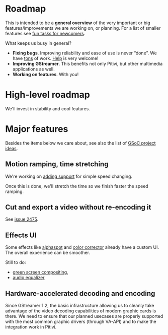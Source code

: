 # Roadmap

This is intended to be a **general overview** of the very
important or big features/improvements we are working on, or planning.
For a list of smaller features see [fun tasks for
newcomers](https://gitlab.gnome.org/GNOME/pitivi/issues?label_name%5B%5D=4.+Newcomers).

What keeps us busy in general?

-   **Fixing bugs**. Improving reliability and ease of use is never
    “done”. We have
    [tons](https://gitlab.gnome.org/GNOME/pitivi/issues) of work.
    [Help](https://www.pitivi.org/contribute) is very welcome!
-   **Improving GStreamer**. This benefits not only Pitivi, but other
    multimedia applications as well.
-   **Working on features**. With you!

# High-level roadmap

We'll invest in stability and cool features.

# Major features

Besides the items below we care about, see also the list of
[GSoC project ideas](GSoC_Ideas.md).

## Motion ramping, time stretching

We're working on [adding
support](https://gitlab.gnome.org/GNOME/pitivi/issues/632) for simple speed
changing.

Once this is done, we'll stretch the time so we finish faster the speed ramping.

## Cut and export a video without re-encoding it

See [issue 2475](https://gitlab.gnome.org/GNOME/pitivi/-/issues/2475).

## Effects UI

Some effects like [alphaspot](https://gitlab.gnome.org/GNOME/pitivi/issues/2098)
and [color corrector](https://gitlab.gnome.org/GNOME/pitivi/issues/660) already
have a custom UI. The overall experience can be smoother.

Still to do:
- [green screen compositing](https://gitlab.gnome.org/GNOME/pitivi/issues/966),
- [audio equalizer](https://gitlab.gnome.org/GNOME/pitivi/issues/1551)

## Hardware-accelerated decoding and encoding

Since GStreamer 1.2, the basic infrastructure allowing us to cleanly take
advantage of the video decoding capabilities of modern graphic cards is there.
We need to ensure that our planned usecases are properly supported with the most
common graphic drivers (through VA-API) and to make the integration work in
Pitivi.
